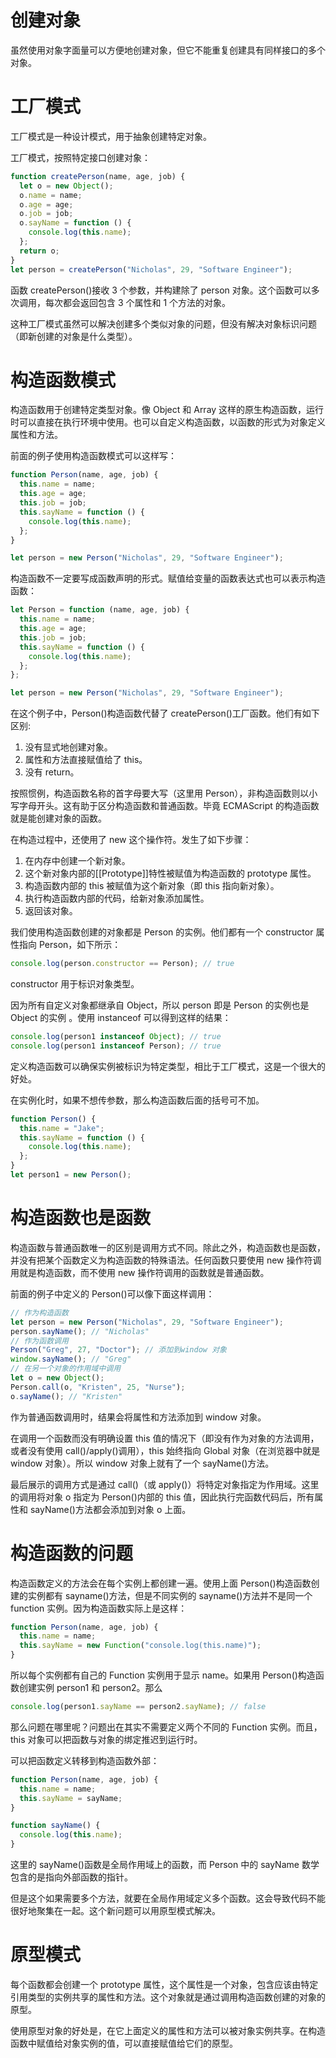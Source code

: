 # 创建对象

虽然使用对象字面量可以方便地创建对象，但它不能重复创建具有同样接口的多个对象。

# 工厂模式

工厂模式是一种设计模式，用于抽象创建特定对象。

工厂模式，按照特定接口创建对象：

```javascript
function createPerson(name, age, job) {
  let o = new Object();
  o.name = name;
  o.age = age;
  o.job = job;
  o.sayName = function () {
    console.log(this.name);
  };
  return o;
}
let person = createPerson("Nicholas", 29, "Software Engineer");
```

函数 createPerson()接收 3 个参数，并构建除了 person 对象。这个函数可以多次调用，每次都会返回包含 3 个属性和 1 个方法的对象。

这种工厂模式虽然可以解决创建多个类似对象的问题，但没有解决对象标识问题（即新创建的对象是什么类型）。

# 构造函数模式

构造函数用于创建特定类型对象。像 Object 和 Array 这样的原生构造函数，运行时可以直接在执行环境中使用。也可以自定义构造函数，以函数的形式为对象定义属性和方法。

前面的例子使用构造函数模式可以这样写：

```javascript
function Person(name, age, job) {
  this.name = name;
  this.age = age;
  this.job = job;
  this.sayName = function () {
    console.log(this.name);
  };
}

let person = new Person("Nicholas", 29, "Software Engineer");
```

构造函数不一定要写成函数声明的形式。赋值给变量的函数表达式也可以表示构造函数：

```javascript
let Person = function (name, age, job) {
  this.name = name;
  this.age = age;
  this.job = job;
  this.sayName = function () {
    console.log(this.name);
  };
};

let person = new Person("Nicholas", 29, "Software Engineer");
```

在这个例子中，Person()构造函数代替了 createPerson()工厂函数。他们有如下区别:

1. 没有显式地创建对象。
2. 属性和方法直接赋值给了 this。
3. 没有 return。

按照惯例，构造函数名称的首字母要大写（这里用 Person），非构造函数则以小写字母开头。这有助于区分构造函数和普通函数。毕竟 ECMAScript 的构造函数就是能创建对象的函数。

在构造过程中，还使用了 new 这个操作符。发生了如下步骤：

1. 在内存中创建一个新对象。
2. 这个新对象内部的[[Prototype]]特性被赋值为构造函数的 prototype 属性。
3. 构造函数内部的 this 被赋值为这个新对象（即 this 指向新对象）。
4. 执行构造函数内部的代码，给新对象添加属性。
5. 返回该对象。

我们使用构造函数创建的对象都是 Person 的实例。他们都有一个 constructor 属性指向 Person，如下所示：

```javascript
console.log(person.constructor == Person); // true
```

constructor 用于标识对象类型。

因为所有自定义对象都继承自 Object，所以 person 即是 Person 的实例也是 Object 的实例 。使用 instanceof 可以得到这样的结果：

```javascript
console.log(person1 instanceof Object); // true
console.log(person1 instanceof Person); // true
```

定义构造函数可以确保实例被标识为特定类型，相比于工厂模式，这是一个很大的好处。

在实例化时，如果不想传参数，那么构造函数后面的括号可不加。

```javascript
function Person() {
  this.name = "Jake";
  this.sayName = function () {
    console.log(this.name);
  };
}
let person1 = new Person();
```

# 构造函数也是函数

构造函数与普通函数唯一的区别是调用方式不同。除此之外，构造函数也是函数，并没有把某个函数定义为构造函数的特殊语法。任何函数只要使用 new 操作符调用就是构造函数，而不使用 new 操作符调用的函数就是普通函数。

前面的例子中定义的 Person()可以像下面这样调用：

```javascript
// 作为构造函数
let person = new Person("Nicholas", 29, "Software Engineer");
person.sayName(); // "Nicholas"
// 作为函数调用
Person("Greg", 27, "Doctor"); // 添加到window 对象
window.sayName(); // "Greg"
// 在另一个对象的作用域中调用
let o = new Object();
Person.call(o, "Kristen", 25, "Nurse");
o.sayName(); // "Kristen"
```

作为普通函数调用时，结果会将属性和方法添加到 window 对象。

在调用一个函数而没有明确设置 this 值的情况下（即没有作为对象的方法调用，或者没有使用 call()/apply()调用），this 始终指向 Global 对象（在浏览器中就是 window 对象）。所以 window 对象上就有了一个 sayName()方法。

最后展示的调用方式是通过 call()（或 apply()）将特定对象指定为作用域。这里的调用将对象 o 指定为 Person()内部的 this 值，因此执行完函数代码后，所有属性和 sayName()方法都会添加到对象 o 上面。

# 构造函数的问题

构造函数定义的方法会在每个实例上都创建一遍。使用上面 Person()构造函数创建的实例都有 sayname()方法，但是不同实例的 sayname()方法并不是同一个 function 实例。因为构造函数实际上是这样：

```javascript
function Person(name, age, job) {
  this.name = name;
  this.sayName = new Function("console.log(this.name)");
}
```

所以每个实例都有自己的 Function 实例用于显示 name。如果用 Person()构造函数创建实例 person1 和 person2。那么

```javascript
console.log(person1.sayName == person2.sayName); // false
```

那么问题在哪里呢？问题出在其实不需要定义两个不同的 Function 实例。而且，this 对象可以把函数与对象的绑定推迟到运行时。

可以把函数定义转移到构造函数外部：

```javascript
function Person(name, age, job) {
  this.name = name;
  this.sayName = sayName;
}

function sayName() {
  console.log(this.name);
}
```

这里的 sayName()函数是全局作用域上的函数，而 Person 中的 sayName 数学包含的是指向外部函数的指针。

但是这个如果需要多个方法，就要在全局作用域定义多个函数。这会导致代码不能很好地聚集在一起。这个新问题可以用原型模式解决。

# 原型模式

每个函数都会创建一个 prototype 属性，这个属性是一个对象，包含应该由特定引用类型的实例共享的属性和方法。这个对象就是通过调用构造函数创建的对象的原型。

使用原型对象的好处是，在它上面定义的属性和方法可以被对象实例共享。在构造函数中赋值给对象实例的值，可以直接赋值给它们的原型。
